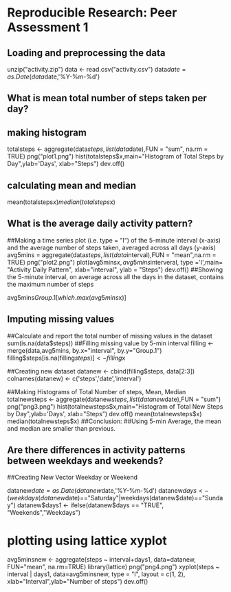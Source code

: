 # Reproducible Research: Peer Assessment 1

## Loading and preprocessing the data

unzip("activity.zip")
data <- read.csv("activity.csv")
data$date=as.Date(data$date,'%Y-%m-%d')

## What is mean total number of steps taken per day?
## making histogram
totalsteps <- aggregate(data$steps,list(data$date),FUN = "sum", na.rm = TRUE)
png("plot1.png")
hist(totalsteps$x,main="Histogram of Total Steps by Day",ylab='Days', xlab="Steps")
dev.off()
## calculating mean and median
mean(totalsteps$x)
median(totalsteps$x)

## What is the average daily activity pattern?
##Making a time series plot (i.e. type = "l") of the 5-minute interval (x-axis) and the average number of steps taken, averaged across all days (y-axis)
avg5mins = aggregate(data$steps, list(data$interval),FUN = "mean",na.rm = TRUE)
png("plot2.png")
plot(avg5mins$x,avg5mins$interveral, type ='l',main= "Activity Daily Pattern", xlab="interval", ylab = "Steps")
dev.off()
##Showing the 5-minute interval, on average across all the days in the dataset, contains the maximum number of steps

avg5mins$Group.1[which.max(avg5mins$x)]

## Imputing missing values
##Calculate and report the total number of missing values in the dataset
sum(is.na(data$steps))
##Filling missing value by 5-min interval
filling <- merge(data,avg5mins, by.x="interval", by.y="Group.1")
filling$steps[is.na(filling$steps)]<-filling$x

##Creating new dataset
datanew <- cbind(filling$steps, data[2:3])
colnames(datanew) <- c('steps','date','interval')

##Making Histograms of Total Number of steps, Mean, Median
totalnewsteps <- aggregate(datanew$steps,list(datanew$date),FUN = "sum")
png("png3.png")
hist(totalnewsteps$x,main="Histogram of Total New Steps by Day",ylab='Days', xlab="Steps")
dev.off()
mean(totalnewsteps$x)
median(totalnewsteps$x)
##Conclusion:
##Using 5-min Average, the mean and median are smaller than previous.

## Are there differences in activity patterns between weekdays and weekends?

##Creating New Vector Weekday or Weekend

datanew$date=as.Date(datanew$date,'%Y-%m-%d')
datanew$days <- (weekdays(datanew$date)=="Saturday"|weekdays(datanew$date)=="Sunday")
datanew$days1 <- ifelse(datanew$days == "TRUE", "Weekends","Weekdays")

# plotting using lattice xyplot
avg5minsnew <- aggregate(steps ~ interval+days1, data=datanew, FUN="mean", na.rm=TRUE)
library(lattice)
png("png4.png")
xyplot(steps ~ interval | days1, data=avg5minsnew, type = "l", layout = c(1, 2), xlab="Interval",ylab="Number of steps")
dev.off()

